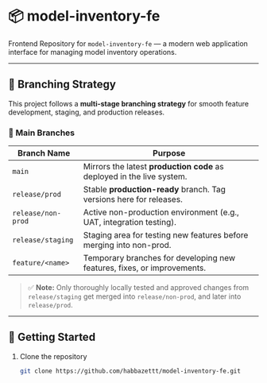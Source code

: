 # 📦 model-inventory-fe

Frontend Repository for `model-inventory-fe` — a modern web application interface for managing model inventory operations.

---

## 🧭 Branching Strategy

This project follows a **multi-stage branching strategy** for smooth feature development, staging, and production releases.

### 🌳 Main Branches

| Branch Name         | Purpose                                                                 |
|---------------------|-------------------------------------------------------------------------|
| `main`              | Mirrors the latest **production code** as deployed in the live system. |
| `release/prod`      | Stable **production-ready** branch. Tag versions here for releases.     |
| `release/non-prod`  | Active non-production environment (e.g., UAT, integration testing).     |
| `release/staging`   | Staging area for testing new features before merging into non-prod.     |
| `feature/<name>`    | Temporary branches for developing new features, fixes, or improvements. |

> ✅ **Note:** Only thoroughly locally tested and approved changes from `release/staging` get merged into `release/non-prod`, and later into `release/prod`.

---

## 🚀 Getting Started

1. Clone the repository  
   ```bash
   git clone https://github.com/habbazettt/model-inventory-fe.git
